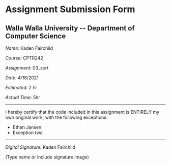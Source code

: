 # Assignment Submission Form

## Walla Walla University -- Department of Computer Science

_Name:_ Kaden Fairchild

_Course:_ CPTR242

_Assignment:_ 03_sort

_Date:_ 4/18/2021

_Estimated:_ 2 hr

_Actual Time:_ 5hr

---

I hereby certify that the code included in this assignment is ENTIRELY my own original work, with the following exceptions:

* Ethan Jansen
* Exception two

---

_Digital Signature:_ Kaden Fairchild

(Type name or include signature image)
